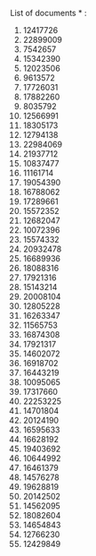 List of documents * :
1. 12417726
1. 22899009
1. 7542657
1. 15342390
1. 12023506
1. 9613572
1. 17726031
1. 17882260
1. 8035792
1. 12566991
1. 18305173
1. 12794138
1. 22984069
1. 21937712
1. 10837477
1. 11161714
1. 19054390
1. 16788062
1. 17289661
1. 15572352
1. 12682047
1. 10072396
1. 15574332
1. 20932478
1. 16689936
1. 18088316
1. 17921316
1. 15143214
1. 20008104
1. 12805228
1. 16263347
1. 11565753
1. 16874308
1. 17921317
1. 14602072
1. 16918702
1. 16443219
1. 10095065
1. 17317660
1. 22253225
1. 14701804
1. 20124190
1. 16595633
1. 16628192
1. 19403692
1. 10644992
1. 16461379
1. 14576278
1. 19628819
1. 20142502
1. 14562095
1. 18082604
1. 14654843
1. 12766230
1. 12429849

